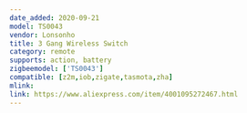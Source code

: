 ```yaml
---
date_added: 2020-09-21
model: TS0043
vendor: Lonsonho
title: 3 Gang Wireless Switch
category: remote
supports: action, battery
zigbeemodel: ['TS0043']
compatible: [z2m,iob,zigate,tasmota,zha]
mlink: 
link: https://www.aliexpress.com/item/4001095272467.html 
---
```

